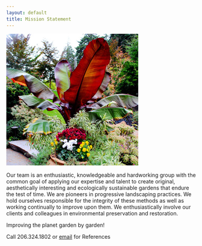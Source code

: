 ```yaml
---
layout: default
title: Mission Statement
---
```


<img src="/images/pic01.jpg" alt="picture 01" />

Our team is an enthusiastic, knowledgeable and hardworking group with the common goal of applying our expertise and talent to create original, aesthetically interesting and ecologically sustainable gardens that endure the test of time. We are pioneers in progressive landscaping practices.  We hold ourselves responsible for the integrity of these methods as well as working continually to improve upon them. We enthusiastically involve our clients and colleagues in environmental preservation and restoration.

Improving the planet garden by garden!

Call 206.324.1802 or [email](mailto:letitgrow@continuumgardens.com) for References
